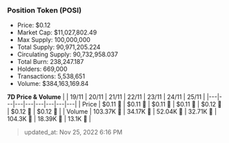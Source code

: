 
  ### Position Token (POSI)
  - Price: $0.12
  - Market Cap: $11,027,802.49
  - Max Supply: 100,000,000
  - Total Supply: 90,971,205.224
  - Circulating Supply: 90,732,958.037
  - Total Burn: 238,247.187
  - Holders: 669,000
  - Transactions: 5,538,651
  - Volume: $384,163,169.84

  **7D Price & Volume**
  | | 19&#x2F;11 | 20&#x2F;11 | 21&#x2F;11 | 22&#x2F;11 | 23&#x2F;11 | 24&#x2F;11 | 25&#x2F;11 |
  |---|---|---|---|---|---|---|---|
  | Price | $0.11 🔻 | $0.11 🔻 | $0.11 🔻 | $0.11 🚀 | $0.12 🚀 | $0.12 🚀 | $0.12 🚀 |
  | Volume | 103.37K 🚀 | 34.17K 🔻 | 52.04K 🚀 | 32.71K 🔻 | 104.3K 🚀 | 18.39K 🔻 | 13.1K 🔻 |

  > updated_at: Nov 25, 2022 6:16 PM
